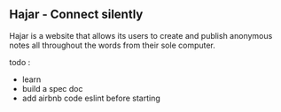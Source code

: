 ## Hajar - Connect silently

Hajar is a website that allows its users to create and publish anonymous notes all throughout the words from their sole computer.

todo : 
- learn
- build a spec doc
- add airbnb code eslint before starting
